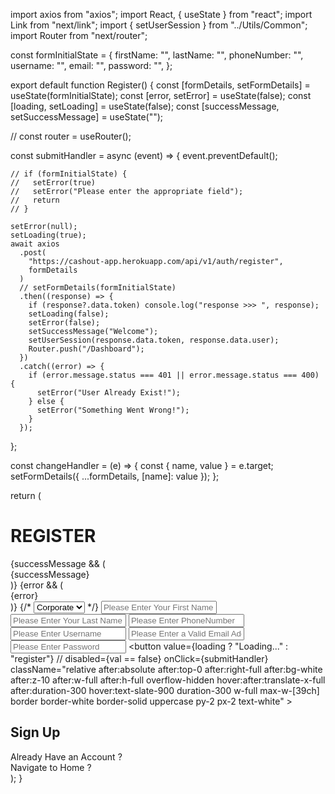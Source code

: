 import axios from "axios";
import React, { useState } from "react";
import Link from "next/link";
import { setUserSession } from "../Utils/Common";
import Router from "next/router";

const formInitialState = {
  firstName: "",
  lastName: "",
  phoneNumber: "",
  username: "",
  email: "",
  password: "",
};

export default function Register() {
  const [formDetails, setFormDetails] = useState(formInitialState);
  const [error, setError] = useState(false);
  const [loading, setLoading] = useState(false);
  const [successMessage, setSuccessMessage] = useState("");

  // const router = useRouter();

  const submitHandler = async (event) => {
    event.preventDefault();

    // if (formInitialState) {
    //   setError(true)
    //   setError("Please enter the appropriate field");
    //   return
    // }

    setError(null);
    setLoading(true);
    await axios
      .post(
        "https://cashout-app.herokuapp.com/api/v1/auth/register",
        formDetails
      )
      // setFormDetails(formInitialState)
      .then((response) => {
        if (response?.data.token) console.log("response >>> ", response);
        setLoading(false);
        setError(false);
        setSuccessMessage("Welcome");
        setUserSession(response.data.token, response.data.user);
        Router.push("/Dashboard");
      })
      .catch((error) => {
        if (error.message.status === 401 || error.message.status === 400) {
          setError("User Already Exist!");
        } else {
          setError("Something Went Wrong!");
        }
      });
  };

  const changeHandler = (e) => {
    const { name, value } = e.target;
    setFormDetails({ ...formDetails, [name]: value });
  };

  return (
    <div className="select-none text-xs sm:text-xl justify-center flex flex-col gap-4 sm:gap-6 items-center h-screen">
      <h1 className="sm:text-3xl mb-2 text-white font-sans text-3xl">
        REGISTER
      </h1>
      {successMessage && (
        <div className="text-center w-full max-w-[39ch] border border-solid border-green-400 text-green-900 py-2">
          {successMessage}
        </div>
      )}
      {error && (
        <div className="text-center w-full max-w-[39ch] border border-solid border-rose-700 text-rose-300 py-2">
          {error}
        </div>
      )}
      {/* <select id="accountType" onChange={getAccountType}>
        <option value={corporate}>Corporate</option>
        <option value={partner}>Partner</option>
      </select> */}
      <input
        type="text"
        name="firstName"
        onChange={changeHandler}
        className="duration-300 border-b-2 border-solid border-black focus:border-cyan-300 outline-none font-sans font-bold py-3 px-3 w-full max-w-[45ch] text-slate-900"
        placeholder="Please Enter Your First Name"
      />
      <input
        type="text"
        name="lastName"
        onChange={changeHandler}
        className="duration-300 border-b-2 border-solid border-black focus:border-cyan-300 outline-none font-sans font-bold py-3 px-3 w-full max-w-[45ch] text-slate-900"
        placeholder="Please Enter Your Last Name"
      />
      <input
        type="text"
        name="phoneNumber"
        onChange={changeHandler}
        className="duration-300 border-b-2 border-solid border-black focus:border-cyan-300 outline-none font-sans font-bold py-3 px-3 w-full max-w-[45ch] text-slate-900"
        placeholder="Please Enter PhoneNumber"
      />
      <input
        type="text"
        name="username"
        onChange={changeHandler}
        className="duration-300 border-b-2 border-solid border-black focus:border-cyan-300 outline-none font-sans font-bold py-3 px-3 w-full max-w-[45ch] text-slate-900"
        placeholder="Please Enter Username"
      />
      <input
        type="text"
        name="email"
        onChange={changeHandler}
        className="duration-300 border-b-2 border-solid border-black focus:border-cyan-300 outline-none font-sans font-bold py-3 px-3 w-full max-w-[45ch] text-slate-900"
        placeholder="Please Enter a Valid Email Address"
      />
      <input
        name="password"
        autoComplete="off"
        onChange={changeHandler}
        type="text"
        className="duration-300 border-b-2 border-solid border-black focus:border-cyan-300 outline-none font-sans font-bold py-3 px-3 w-full max-w-[45ch] text-slate-900"
        placeholder="Please Enter Password"
      />
      <button
        value={loading ? "Loading..." : "register"}
        // disabled={val == false}
        onClick={submitHandler}
        className="relative after:absolute after:top-0 after:right-full after:bg-white after:z-10 after:w-full after:h-full overflow-hidden hover:after:translate-x-full after:duration-300 hover:text-slate-900
      duration-300 w-full max-w-[39ch] border border-white border-solid uppercase py-2 px-2 text-white"
      >
        <h2 className="relative z-30"> Sign Up</h2>
      </button>
      <div className="flex mt-1 gap-4 text-center justify-center select-none">
        <div className="py-1 px-1 font-sans bg-hover:red font-bold text-1xl text-slate-200 bg-cyan-700">
          <Link href="/login">Already Have an Account ?</Link>
        </div>
        <div className="py-1 px-1 font-sans bg-hover:red font-bold text-1xl text-slate-200 bg-cyan-700">
          <Link href="/">Navigate to Home ?</Link>
        </div>
      </div>
    </div>
  );
}
